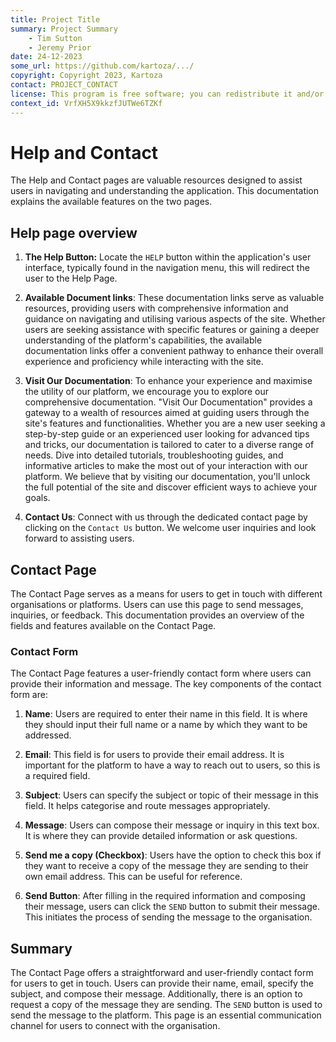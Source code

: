 ```yaml
---
title: Project Title
summary: Project Summary
    - Tim Sutton
    - Jeremy Prior
date: 24-12-2023
some_url: https://github.com/kartoza/.../
copyright: Copyright 2023, Kartoza
contact: PROJECT_CONTACT
license: This program is free software; you can redistribute it and/or modify it under the terms of the GNU Affero General Public License as published by the Free Software Foundation; either version 3 of the License, or (at your option) any later version.
context_id: VrfXH5X9kkzfJUTWe6TZKf
---
```


# Help and Contact

The Help and Contact pages are valuable resources designed to assist users in
navigating and understanding the application. This documentation explains the
available features on the two pages.

## Help page overview


1. **The Help Button:** Locate the `HELP` button within the application's user
   interface, typically found in the navigation menu, this will redirect the user
   to the Help Page.

2. **Available Document links**:  These documentation links serve as valuable
   resources, providing users with comprehensive information and guidance on
   navigating and utilising various aspects of the site. Whether users are seeking
   assistance with specific features or gaining a deeper understanding of the
   platform's capabilities, the available documentation links offer a convenient
   pathway to enhance their overall experience and proficiency while interacting
   with the site.

3. **Visit Our Documentation**: To enhance your experience and maximise the
   utility of our platform, we encourage you to explore our comprehensive
   documentation. "Visit Our Documentation" provides a gateway to a wealth of
   resources aimed at guiding users through the site's features and
   functionalities. Whether you are a new user seeking a step-by-step guide or an
   experienced user looking for advanced tips and tricks, our documentation is
   tailored to cater to a diverse range of needs. Dive into detailed tutorials,
   troubleshooting guides, and informative articles to make the most out of your
   interaction with our platform. We believe that by visiting our documentation,
   you'll unlock the full potential of the site and discover efficient ways to
   achieve your goals.

4. **Contact Us**: Connect with us through the dedicated contact page by
   clicking on the `Contact Us` button. We welcome user inquiries and look
   forward to assisting users.

## Contact Page

The Contact Page serves as a means for users to get in touch with different
organisations or platforms. Users can use this page to send messages,
inquiries, or feedback. This documentation provides an overview of the fields
and features available on the Contact Page.

### Contact Form

The Contact Page features a user-friendly contact form where users can provide
their information and message. The key components of the contact form are:

1. **Name**: Users are required to enter their name in this field.  It is where they should input their full name or a name by which they want to be addressed.

2. **Email**: This field is for users to provide their email address.  It is important for the platform to have a way to reach out to users, so this is a required field.

3. **Subject**: Users can specify the subject or topic of their message in this field. It helps categorise and route messages appropriately.

4. **Message**: Users can compose their message or inquiry in this text box.  It is where they can provide detailed information or ask questions.

5. **Send me a copy (Checkbox)**: Users have the option to check this box if they want to receive a copy of the message they are sending to their own email address. This can be useful for reference.

6. **Send Button**: After filling in the required information and composing their message, users can click the `SEND` button to submit their message. This initiates the process of sending the message to the organisation.

## Summary

The Contact Page offers a straightforward and user-friendly contact form for
users to get in touch. Users can provide their name, email, specify the
subject, and compose their message. Additionally, there is an option to request
a copy of the message they are sending. The `SEND` button is used to send the
message to the platform. This page is an essential communication channel for
users to connect with the organisation.
